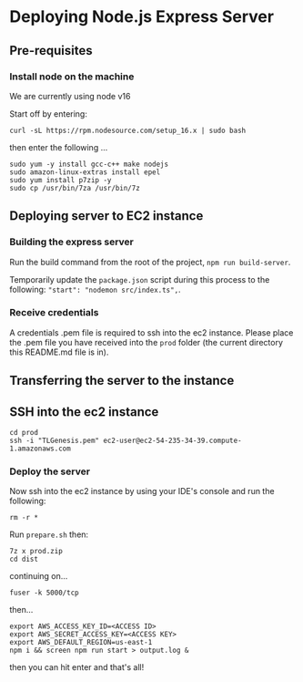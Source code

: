 # Deploying Node.js Express Server

## Pre-requisites

### Install node on the machine
We are currently using node v16

Start off by entering:
```
curl -sL https://rpm.nodesource.com/setup_16.x | sudo bash
```
then enter the following ...
```
sudo yum -y install gcc-c++ make nodejs
sudo amazon-linux-extras install epel
sudo yum install p7zip -y
sudo cp /usr/bin/7za /usr/bin/7z
```

## Deploying server to EC2 instance

### Building the express server

Run the build command from the root of the project, `npm run build-server`.

Temporarily update the `package.json` script during this process to the following: `"start": "nodemon src/index.ts",`.

### Receive credentials
A credentials .pem file is required to ssh into the ec2 instance. Please place the .pem file you have received into the `prod` folder (the current directory this README.md file is in).

## Transferring the server to the instance

## SSH into the ec2 instance
```
cd prod
ssh -i "TLGenesis.pem" ec2-user@ec2-54-235-34-39.compute-1.amazonaws.com
```

### Deploy the server
Now ssh into the ec2 instance by using your IDE's console and run the following:
```
rm -r *
```
Run `prepare.sh` then:

```
7z x prod.zip
cd dist
```
continuing on...
```
fuser -k 5000/tcp
```
then...
```
export AWS_ACCESS_KEY_ID=<ACCESS ID>
export AWS_SECRET_ACCESS_KEY=<ACCESS KEY>
export AWS_DEFAULT_REGION=us-east-1
npm i && screen npm run start > output.log &
```
then you can hit enter and that's all!
